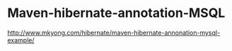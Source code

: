 # Maven-hibernate-annotation-MSQL
http://www.mkyong.com/hibernate/maven-hibernate-annonation-mysql-example/
